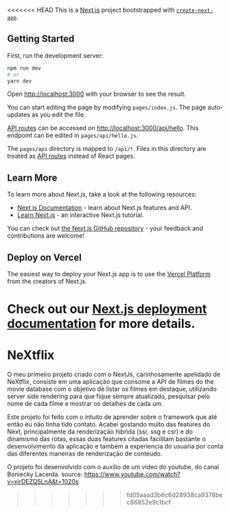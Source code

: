 <<<<<<< HEAD
This is a [Next.js](https://nextjs.org/) project bootstrapped with [`create-next-app`](https://github.com/vercel/next.js/tree/canary/packages/create-next-app).

## Getting Started

First, run the development server:

```bash
npm run dev
# or
yarn dev
```

Open [http://localhost:3000](http://localhost:3000) with your browser to see the result.

You can start editing the page by modifying `pages/index.js`. The page auto-updates as you edit the file.

[API routes](https://nextjs.org/docs/api-routes/introduction) can be accessed on [http://localhost:3000/api/hello](http://localhost:3000/api/hello). This endpoint can be edited in `pages/api/hello.js`.

The `pages/api` directory is mapped to `/api/*`. Files in this directory are treated as [API routes](https://nextjs.org/docs/api-routes/introduction) instead of React pages.

## Learn More

To learn more about Next.js, take a look at the following resources:

- [Next.js Documentation](https://nextjs.org/docs) - learn about Next.js features and API.
- [Learn Next.js](https://nextjs.org/learn) - an interactive Next.js tutorial.

You can check out [the Next.js GitHub repository](https://github.com/vercel/next.js/) - your feedback and contributions are welcome!

## Deploy on Vercel

The easiest way to deploy your Next.js app is to use the [Vercel Platform](https://vercel.com/new?utm_medium=default-template&filter=next.js&utm_source=create-next-app&utm_campaign=create-next-app-readme) from the creators of Next.js.

Check out our [Next.js deployment documentation](https://nextjs.org/docs/deployment) for more details.
=======
# NeXtflix

O meu primeiro projeto criado com o NextJs, carinhosamente apelidado de NeXtflix, consiste em uma aplicação que consome a API de filmes do the movie database com o objetivo de listar os filmes em destaque, utilizando server side rendering para que fique sempre atualizado, pesquisar pelo nome de cada filme e mostrar os detalhes de cada um.

Este projeto foi feito com o intuito de aprender sobre o framework que até então eu não tinha tido contato. Acabei gostando muito das features do Next, principalmente da renderização hibrida (ssr, ssg e csr) e do dinamismo das rotas, essas duas features citadas facilitam bastante o desenvolvimento da aplicação e também a experiencia do usuaria por conta das diferentes maneiras de renderização de conteudo.

O projeto foi desenvolvido com o auxilio de um video do youtube, do canal Boniecky Lacerda.
source: https://www.youtube.com/watch?v=xjrDEZQ5LnA&t=1020s
>>>>>>> fd05aaad3b6c6d28938ca9378bec86852e9c1bcf
